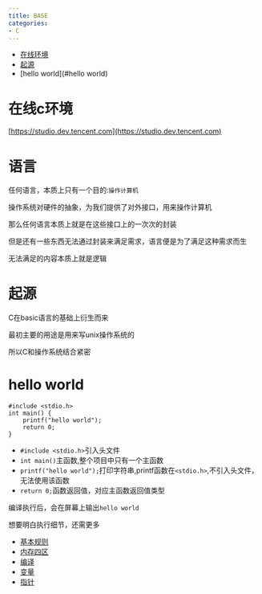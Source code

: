 ```yaml
---
title: BASE
categories: 
- C
---
```


- [在线环境](#在线环境)
- [起源](#起源)
- [hello world](#hello world)


# 在线c环境
[https://studio.dev.tencent.com](https://studio.dev.tencent.com)


# 语言

任何语言，本质上只有一个目的:`操作计算机`

操作系统对硬件的抽象，为我们提供了对外接口，用来操作计算机

那么任何语言本质上就是在这些接口上的一次次的封装

但是还有一些东西无法通过封装来满足需求，语言便是为了满足这种需求而生

无法满足的内容本质上就是逻辑



# 起源

C在basic语言的基础上衍生而来

最初主要的用途是用来写unix操作系统的

所以C和操作系统结合紧密


# hello world

```
#include <stdio.h>
int main() {
	printf("hello world");
	return 0;
}
```
- `#include <stdio.h>`引入头文件
- `int main()`主函数,整个项目中只有一个主函数
- `printf("hello world");`打印字符串,printf函数在`<stdio.h>`,不引入头文件，无法使用该函数
- `return 0;`函数返回值，对应主函数返回值类型

编译执行后，会在屏幕上输出`hello world`

想要明白执行细节，还需更多

- [基本规则](/C/基本规则.html)
- [内存四区](/C/内存四区.html)
- [编译](/C/编译.html)
- [变量](/C/变量.html)
- [指针](/C/指针.html)

